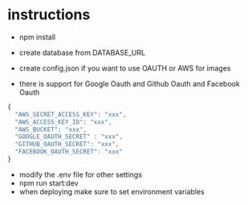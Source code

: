# instructions
* npm install
* create database from DATABASE_URL

* create config.json if you want to use OAUTH or AWS for images
* there is support for Google Oauth and Github Oauth and Facebook Oauth 
```js
{ 
  "AWS_SECRET_ACCESS_KEY": "xxx",  
  "AWS_ACCESS_KEY_ID": "xxx", 
  "AWS_BUCKET": "xxx",
  "GOOGLE_OAUTH_SECRET" : "xxx",
  "GITHUB_OAUTH_SECRET": "xxx",
  "FACEBOOK_OAUTH_SECRET": "xxx"
}
```
* modify the .env file for other settings
* npm run start:dev
* when deploying make sure to set environment variables
